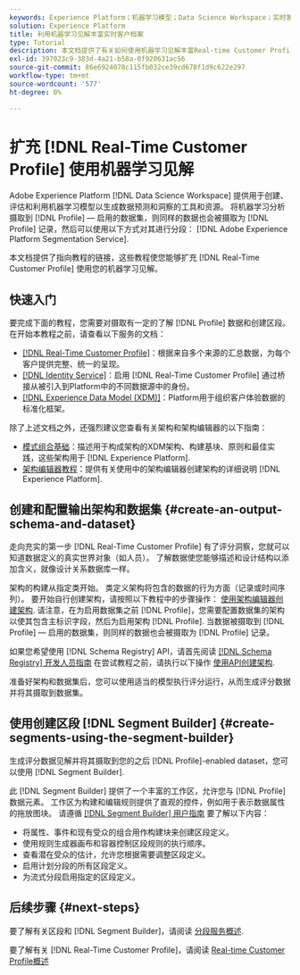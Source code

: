 ```yaml
---
keywords: Experience Platform；机器学习模型；Data Science Workspace；实时客户个人资料；热门主题；机器学习见解
solution: Experience Platform
title: 利用机器学习见解丰富实时客户档案
type: Tutorial
description: 本文档提供了有关如何使用机器学习见解丰富Real-time Customer Profile的指南。
exl-id: 397023c9-383d-4a21-b58a-0f920631ac56
source-git-commit: 86e6924078c115fb032ce39cd678f1d9c622e297
workflow-type: tm+mt
source-wordcount: '577'
ht-degree: 0%

---
```


# 扩充 [!DNL Real-Time Customer Profile] 使用机器学习见解

Adobe Experience Platform [!DNL Data Science Workspace] 提供用于创建、评估和利用机器学习模型以生成数据预测和洞察的工具和资源。 将机器学习分析摄取到 [!DNL Profile] — 启用的数据集，则同样的数据也会被摄取为 [!DNL Profile] 记录，然后可以使用以下方式对其进行分段： [!DNL Adobe Experience Platform Segmentation Service].

本文档提供了指向教程的链接，这些教程使您能够扩充 [!DNL Real-Time Customer Profile] 使用您的机器学习见解。

## 快速入门

要完成下面的教程，您需要对摄取有一定的了解 [!DNL Profile] 数据和创建区段。 在开始本教程之前，请查看以下服务的文档：

- [[!DNL Real-Time Customer Profile]](../../profile/home.md)：根据来自多个来源的汇总数据，为每个客户提供完整、统一的呈现。
- [[!DNL Identity Service]](../../identity-service/home.md)：启用 [!DNL Real-Time Customer Profile] 通过桥接从被引入到Platform中的不同数据源中的身份。
- [[!DNL Experience Data Model (XDM)]](../../xdm/home.md)：Platform用于组织客户体验数据的标准化框架。

除了上述文档之外，还强烈建议您查看有关架构和架构编辑器的以下指南：

- [模式组合基础](../../xdm/schema/composition.md)：描述用于构成架构的XDM架构、构建基块、原则和最佳实践，这些架构用于 [!DNL Experience Platform].
- [架构编辑器教程](../../xdm/tutorials/create-schema-ui.md)：提供有关使用中的架构编辑器创建架构的详细说明 [!DNL Experience Platform].

## 创建和配置输出架构和数据集 {#create-an-output-schema-and-dataset}

走向充实的第一步 [!DNL Real-Time Customer Profile] 有了评分洞察，您就可以知道数据定义的真实世界对象（如人员）。 了解数据使您能够描述和设计结构以添加含义，就像设计关系数据库一样。

架构的构建从指定类开始。 类定义架构将包含的数据的行为方面（记录或时间序列）。 要开始自行创建架构，请按照以下教程中的步骤操作： [使用架构编辑器创建架构](../../xdm/tutorials/create-schema-ui.md). 请注意，在为启用数据集之前 [!DNL Profile]，您需要配置数据集的架构以使其包含主标识字段，然后为启用架构 [!DNL Profile]. 当数据被摄取到 [!DNL Profile] — 启用的数据集，则同样的数据也会被摄取为 [!DNL Profile] 记录。

如果您希望使用 [!DNL Schema Registry] API，请首先阅读 [[!DNL Schema Registry] 开发人员指南](../../xdm/api/getting-started.md) 在尝试教程之前，请执行以下操作 [使用API创建架构](../../xdm/tutorials/create-schema-api.md).

准备好架构和数据集后，您可以使用适当的模型执行评分运行，从而生成评分数据并将其摄取到数据集。

## 使用创建区段 [!DNL Segment Builder] {#create-segments-using-the-segment-builder}

生成评分数据见解并将其摄取到您的之后 [!DNL Profile]-enabled dataset，您可以使用 [!DNL Segment Builder].

此 [!DNL Segment Builder] 提供了一个丰富的工作区，允许您与 [!DNL Profile] 数据元素。 工作区为构建和编辑规则提供了直观的控件，例如用于表示数据属性的拖放图块。 请遵循 [[!DNL Segment Builder] 用户指南](../../segmentation/ui/segment-builder.md) 要了解以下内容：

- 将属性、事件和现有受众的组合用作构建块来创建区段定义。
- 使用规则生成器画布和容器控制区段规则的执行顺序。
- 查看潜在受众的估计，允许您根据需要调整区段定义。
- 启用计划分段的所有区段定义。
- 为流式分段启用指定的区段定义。

## 后续步骤 {#next-steps}

要了解有关区段和 [!DNL Segment Builder]，请阅读 [分段服务概述](../../segmentation/home.md).

要了解有关 [!DNL Real-Time Customer Profile]，请阅读 [Real-time Customer Profile概述](../../profile/home.md)
